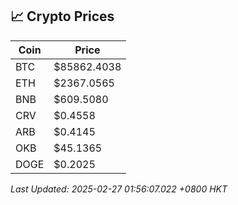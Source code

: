 ## 📈 Crypto Prices

| Coin | Price |
| ---- | ----- |
| BTC | $85862.4038 |
| ETH | $2367.0565 |
| BNB | $609.5080 |
| CRV | $0.4558 |
| ARB | $0.4145 |
| OKB | $45.1365 |
| DOGE | $0.2025 |

_Last Updated: 2025-02-27 01:56:07.022 +0800 HKT_